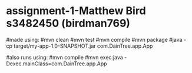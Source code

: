 # assignment-1-Matthew Bird s3482450 (birdman769)

#made using:
#mvn clean
#mvn test
#mvn compile
#mvn package
#java -cp target/my-app-1.0-SNAPSHOT.jar com.DainTree.app.App


#also runs using:
#mvn compile
#mvn exec:java -Dexec.mainClass=com.DainTree.app.App